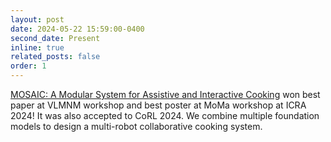```yaml
---
layout: post
date: 2024-05-22 15:59:00-0400
second_date: Present
inline: true
related_posts: false
order: 1
---
```


[MOSAIC: A Modular System for Assistive and Interactive Cooking](https://portal-cornell.github.io/MOSAIC/) won best paper at VLMNM workshop and best poster at MoMa workshop at ICRA 2024! It was also accepted to CoRL 2024. We combine multiple foundation models to design a multi-robot collaborative cooking system.

